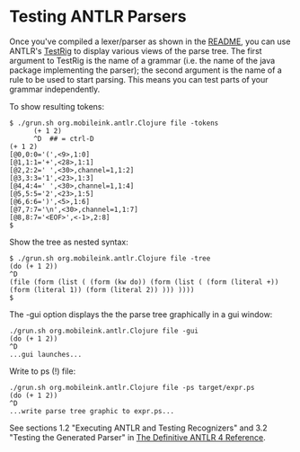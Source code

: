 # Testing ANTLR Parsers

Once you've compiled a lexer/parser as shown in the
[README](../README.md), you can use ANTLR's
[TestRig](http://www.antlr.org/api/Java/org/antlr/v4/runtime/misc/TestRig.html)
to display various views of the parse tree.  The first argument to
TestRig is the name of a grammar (i.e. the name of the java package
implementing the parser); the second argument is the name of a rule to
be used to start parsing.  This means you can test parts of your
grammar independently.

To show resulting tokens:

```
$ ./grun.sh org.mobileink.antlr.Clojure file -tokens
      (+ 1 2)
      ^D  ## = ctrl-D
(+ 1 2)
[@0,0:0='(',<9>,1:0]
[@1,1:1='+',<28>,1:1]
[@2,2:2=' ',<30>,channel=1,1:2]
[@3,3:3='1',<23>,1:3]
[@4,4:4=' ',<30>,channel=1,1:4]
[@5,5:5='2',<23>,1:5]
[@6,6:6=')',<5>,1:6]
[@7,7:7='\n',<30>,channel=1,1:7]
[@8,8:7='<EOF>',<-1>,2:8]
$
```
Show the tree as nested syntax:
```
$ ./grun.sh org.mobileink.antlr.Clojure file -tree
(do (+ 1 2))
^D
(file (form (list ( (form (kw do)) (form (list ( (form (literal +)) (form (literal 1)) (form (literal 2)) ))) ))))
$
```
The -gui option displays the the parse tree graphically in a gui window:
```
./grun.sh org.mobileink.antlr.Clojure file -gui
(do (+ 1 2))
^D
...gui launches...
```
Write to ps (!) file:
```
./grun.sh org.mobileink.antlr.Clojure file -ps target/expr.ps
(do (+ 1 2))
^D
...write parse tree graphic to expr.ps...
```

See sections 1.2 "Executing ANTLR and Testing Recognizers" and 3.2
"Testing the Generated Parser" in
[The Definitive ANTLR 4 Reference](http://pragprog.com/book/tpantlr2/the-definitive-antlr-4-reference).

